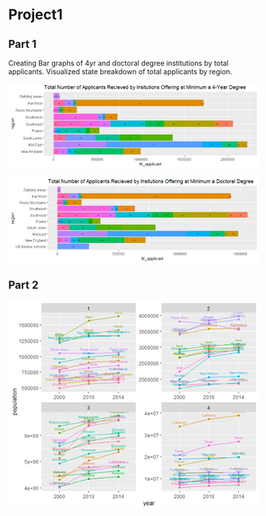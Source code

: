 # Project1

## Part 1 
Creating Bar graphs of 4yr and doctoral degree institutions by total applicants. 
Visualized state breakdown of total applicants by region. 

![](1Bargraph_ttl_apps_4yr_degree.png)

![](1Bargraph_ttl_apps_doctoral_degree.png)


## Part 2

![](Project1Part2_statepops.png)

